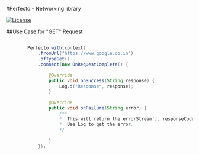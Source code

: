 #Perfecto - Networking library

[![License](https://img.shields.io/badge/License-Apache%202-blue.svg)](http://www.apache.org/licenses/LICENSE-2.0.html)

##Use Case for "GET" Request
```java
				
		Perfecto.with(context)
            .fromUrl("https://www.google.co.in")
            .ofTypeGet()
            .connect(new OnRequestComplete() {
               
                @Override
                public void onSuccess(String response) {
                    Log.d("Response", response);    
                }

                @Override
                public void onFailure(String error) {
                    /**
                    *  This will return the errorStream(), responseCode and responseMessage
                    *  Use Log to get the error.
                    */
                      
                }
            });
```


